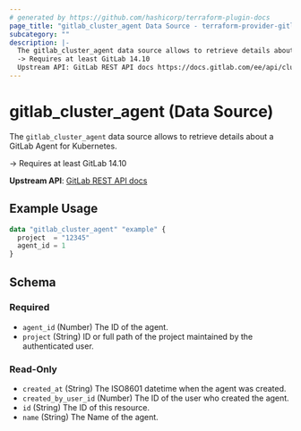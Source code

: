 ```yaml
---
# generated by https://github.com/hashicorp/terraform-plugin-docs
page_title: "gitlab_cluster_agent Data Source - terraform-provider-gitlab"
subcategory: ""
description: |-
  The gitlab_cluster_agent data source allows to retrieve details about a GitLab Agent for Kubernetes.
  -> Requires at least GitLab 14.10
  Upstream API: GitLab REST API docs https://docs.gitlab.com/ee/api/cluster_agents.html
---
```


# gitlab_cluster_agent (Data Source)

The `gitlab_cluster_agent` data source allows to retrieve details about a GitLab Agent for Kubernetes.

-> Requires at least GitLab 14.10

**Upstream API**: [GitLab REST API docs](https://docs.gitlab.com/ee/api/cluster_agents.html)

## Example Usage

```terraform
data "gitlab_cluster_agent" "example" {
  project  = "12345"
  agent_id = 1
}
```

<!-- schema generated by tfplugindocs -->
## Schema

### Required

- `agent_id` (Number) The ID of the agent.
- `project` (String) ID or full path of the project maintained by the authenticated user.

### Read-Only

- `created_at` (String) The ISO8601 datetime when the agent was created.
- `created_by_user_id` (Number) The ID of the user who created the agent.
- `id` (String) The ID of this resource.
- `name` (String) The Name of the agent.
